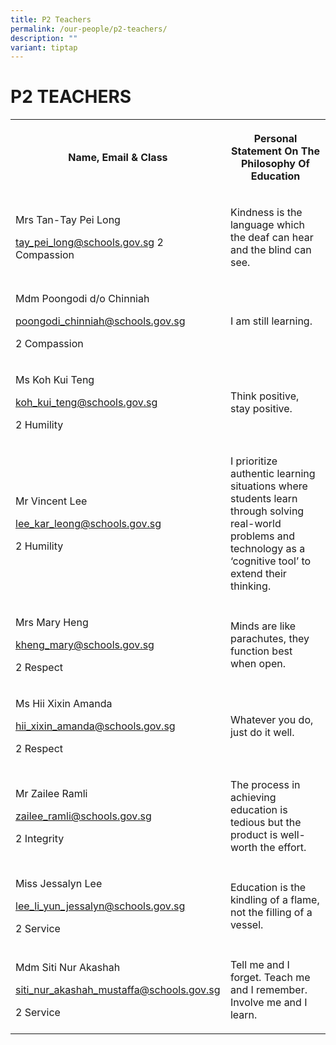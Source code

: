 ```yaml
---
title: P2 Teachers
permalink: /our-people/p2-teachers/
description: ""
variant: tiptap
---
```

<h1><strong>P2 TEACHERS</strong></h1><table><tbody><tr><th rowspan="1" colspan="1"><p>Name, Email &amp; Class</p></th><th rowspan="1" colspan="1"><p>Personal Statement On The Philosophy Of Education</p></th></tr><tr><td rowspan="1" colspan="1"><p>Mrs Tan-Tay Pei Long</p><p><a href="mailto:tay_pei_long@schools.gov.sg" rel="noopener noreferrer nofollow" target="_blank">tay_pei_long@schools.gov.sg</a> 2 Compassion</p></td><td rowspan="1" colspan="1"><p>Kindness is the language which the deaf can hear and the blind can see.</p></td></tr><tr><td rowspan="1" colspan="1"><p>Mdm Poongodi d/o Chinniah</p><p><a href="mailto:poongodi_chinniah@schools.gov.sg" rel="noopener noreferrer nofollow" target="_blank">poongodi_chinniah@schools.gov.sg</a></p><p>2 Compassion</p></td><td rowspan="1" colspan="1"><p>I am still learning.</p></td></tr><tr><td rowspan="1" colspan="1"><p>Ms Koh Kui Teng</p><p><a href="mailto:koh_kui_teng@schools.gov.sg" rel="noopener noreferrer nofollow" target="_blank">koh_kui_teng@schools.gov.sg</a></p><p>2 Humility</p></td><td rowspan="1" colspan="1"><p>Think positive, stay positive.</p></td></tr><tr><td rowspan="1" colspan="1"><p>Mr Vincent Lee</p><p><a href="mailto:lee_kar_leong@schools.gov.sg" rel="noopener noreferrer nofollow" target="_blank">lee_kar_leong@schools.gov.sg</a></p><p>2 Humility</p></td><td rowspan="1" colspan="1"><p>I prioritize authentic learning situations where students learn through solving real-world problems and technology as a ‘cognitive tool’ to extend their thinking.</p></td></tr><tr><td rowspan="1" colspan="1"><p>Mrs Mary Heng</p><p><a href="mailto:kheng_mary@schools.gov.sg" rel="noopener noreferrer nofollow" target="_blank">kheng_mary@schools.gov.sg</a></p><p>2 Respect</p></td><td rowspan="1" colspan="1"><p>Minds are like parachutes, they function best when open.</p></td></tr><tr><td rowspan="1" colspan="1"><p>Ms Hii Xixin Amanda</p><p><a href="mailto:hii_xixin_amanda@schools.gov.sg" rel="noopener noreferrer nofollow" target="_blank">hii_xixin_amanda@schools.gov.sg</a></p><p>2 Respect</p></td><td rowspan="1" colspan="1"><p>Whatever you do, just do it well.</p></td></tr><tr><td rowspan="1" colspan="1"><p>Mr Zailee Ramli</p><p><a href="mailto:zailee_ramli@schools.gov.sg" rel="noopener noreferrer nofollow" target="_blank">zailee_ramli@schools.gov.sg</a></p><p>2 Integrity</p></td><td rowspan="1" colspan="1"><p>The process in achieving education is tedious but the product is well-worth the effort.</p></td></tr><tr><td rowspan="1" colspan="1"><p>Miss Jessalyn Lee</p><p><a href="mailto:lee_li_yun_jessalyn@schools.gov.sg" rel="noopener noreferrer nofollow" target="_blank">lee_li_yun_jessalyn@schools.gov.sg</a></p><p>2 Service</p></td><td rowspan="1" colspan="1"><p>Education is the kindling of a flame, not the filling of a vessel.</p></td></tr><tr><td rowspan="1" colspan="1"><p>Mdm Siti Nur Akashah</p><p><a href="mailto:siti_nur_akashah_mustaffa@schools.gov.sg" rel="noopener noreferrer nofollow" target="_blank">siti_nur_akashah_mustaffa@schools.gov.sg</a> </p><p>2 Service</p></td><td rowspan="1" colspan="1"><p>Tell me and I forget. Teach me and I remember. Involve me and I learn.</p></td></tr></tbody></table><p></p>